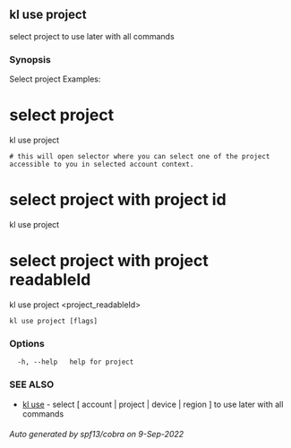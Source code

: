 ## kl use project

select project to use later with all commands

### Synopsis

Select project
Examples:
  # select project
  kl use project

	# this will open selector where you can select one of the project accessible to you in selected account context.

  # select project with project id
  kl use project <projectId>

  # select project with project readableId
  kl use project <project_readableId>


```
kl use project [flags]
```

### Options

```
  -h, --help   help for project
```

### SEE ALSO

* [kl use](kl_use.md)	 - select [ account | project | device | region ] to use later with all commands

###### Auto generated by spf13/cobra on 9-Sep-2022
